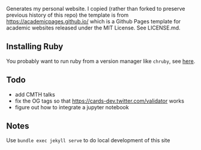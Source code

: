 Generates my personal website. I copied (rather than forked to preserve previous history of this repo) the template is from https://academicpages.github.io/ which is a Github Pages template for academic websites released under the MIT License. See LICENSE.md.

## Installing Ruby
You probably want to run ruby from a version manager like `chruby`, see [here](https://jekyllrb.com/docs/installation/macos/).

## Todo
  - add CMTH talks
  - fix the OG tags so that https://cards-dev.twitter.com/validator works
  - figure out how to integrate a jupyter notebook

## Notes
Use `bundle exec jekyll serve` to do local development of this site